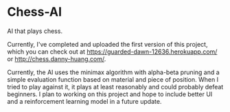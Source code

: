 # Chess-AI
AI that plays chess.

Currently, I've completed and uploaded the first version of this project, which you can check out at https://guarded-dawn-12636.herokuapp.com/ or http://chess.danny-huang.com/.

Currently, the AI uses the minimax algorithm with alpha-beta pruning and a simple evaluation function based on material and piece of position. When I tried to play against it, it plays at least reasonably and could probably defeat beginners. I plan to working on this project and hope to include better UI and a reinforcement learning model in a future update.
